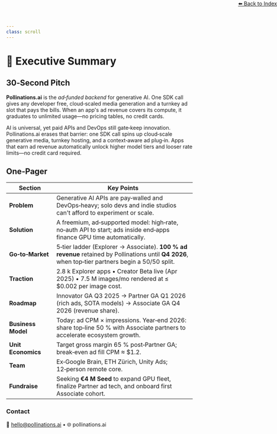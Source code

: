 ```yaml
---
class: scroll
---
```


<div style="text-align: right; position: absolute; top: 0; right: 0;">
<a href="/10">⬅️ Back to Index</a>
</div>

# 📑 **Executive Summary**

## 30‑Second Pitch

**Pollinations.ai** is the *ad‑funded backend* for generative AI. One SDK call gives any developer free, cloud‑scaled media generation and a turnkey ad slot that pays the bills. When an app's ad revenue covers its compute, it graduates to unlimited usage—no pricing tables, no credit cards.

AI is universal, yet paid APIs and DevOps still gate‑keep innovation. Pollinations.ai erases that barrier: one SDK call spins up cloud‑scale generative media, turnkey hosting, and a context‑aware ad plug‑in. Apps that earn ad revenue automatically unlock higher model tiers and looser rate limits—no credit card required.

## One‑Pager

| Section            | Key Points                                                                                                                                         |
| ------------------ | -------------------------------------------------------------------------------------------------------------------------------------------------- |
| **Problem**        | Generative AI APIs are pay‑walled and DevOps‑heavy; solo devs and indie studios can't afford to experiment or scale.                               |
| **Solution**       | A freemium, ad‑supported model: high‑rate, no‑auth API to start; ads inside end‑apps finance GPU time automatically.                               |
| **Go‑to‑Market**   | 5‑tier ladder (Explorer → Associate). **100 % ad revenue** retained by Pollinations until **Q4 2026**, when top‑tier partners begin a 50/50 split. |
| **Traction**       | 2.8 k Explorer apps • Creator Beta live (Apr 2025) • 7.5 M images/mo rendered at ≤ $0.002 per image cost.                                         |
| **Roadmap**        | Innovator GA Q3 2025 → Partner GA Q1 2026 (rich ads, SOTA models) → Associate GA Q4 2026 (revenue share).                                          |
| **Business Model** | Today: ad CPM × impressions. Year‑end 2026: share top‑line 50 % with Associate partners to accelerate ecosystem growth.                            |
| **Unit Economics** | Target gross margin 65 % post‑Partner GA; break‑even ad fill CPM ≈ $1.2.                                                                          |
| **Team**           | Ex‑Google Brain, ETH Zürich, Unity Ads; 12‑person remote core.                                                                                     |
| **Fundraise**      | Seeking **€4 M Seed** to expand GPU fleet, finalize Partner ad tech, and onboard first Associate cohort.                                           |

### Contact

📧 [hello@pollinations.ai](mailto:hello@pollinations.ai) • 🌐 pollinations.ai